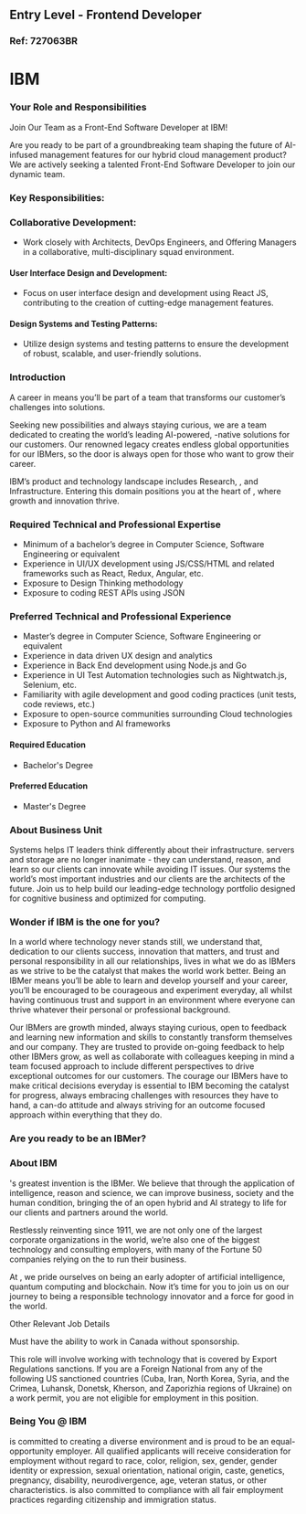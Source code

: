 ## Entry Level - Frontend Developer
### Ref: 727063BR

# IBM

### Your Role and Responsibilities

Join Our Team as a Front-End Software Developer at IBM!

Are you ready to be part of a groundbreaking team shaping the future of AI-infused management features for our hybrid cloud management product? We are actively seeking a talented Front-End Software Developer to join our dynamic team.

### Key Responsibilities:

### Collaborative Development:

- Work closely with Architects, DevOps Engineers, and Offering Managers in a collaborative, multi-disciplinary squad environment.

#### User Interface Design and Development:

- Focus on user interface design and development using React JS, contributing to the creation of cutting-edge management features.

#### Design Systems and Testing Patterns:

- Utilize design systems and testing patterns to ensure the development of robust, scalable, and user-friendly solutions.

### Introduction

A career in means you’ll be part of a team that transforms our customer’s challenges into solutions.

Seeking new possibilities and always staying curious, we are a team dedicated to creating the world’s leading AI-powered, -native solutions for our customers. Our renowned legacy creates endless global opportunities for our IBMers, so the door is always open for those who want to grow their career.

IBM’s product and technology landscape includes Research, , and Infrastructure. Entering this domain positions you at the heart of , where growth and innovation thrive.

### Required Technical and Professional Expertise

- Minimum of a bachelor’s degree in Computer Science, Software Engineering or equivalent
- Experience in UI/UX development using JS/CSS/HTML and related frameworks such as React, Redux, Angular, etc.
- Exposure to Design Thinking methodology
- Exposure to coding REST APIs using JSON

### Preferred Technical and Professional Experience

- Master’s degree in Computer Science, Software Engineering or equivalent
- Experience in data driven UX design and analytics
- Experience in Back End development using Node.js and Go
- Experience in UI Test Automation technologies such as Nightwatch.js, Selenium, etc.
- Familiarity with agile development and good coding practices (unit tests, code reviews, etc.)
- Exposure to open-source communities surrounding Cloud technologies
- Exposure to Python and AI frameworks

#### Required Education
- Bachelor's Degree
#### Preferred Education
- Master's Degree

### About Business Unit

Systems helps IT leaders think differently about their infrastructure. servers and storage are no longer inanimate - they can understand, reason, and learn so our clients can innovate while avoiding IT issues. Our systems the world’s most important industries and our clients are the architects of the future. Join us to help build our leading-edge technology portfolio  designed for cognitive business and optimized for computing.

### Wonder if IBM is the one for you?

In a world where technology never stands still, we understand that, dedication to our clients success, innovation that matters, and trust and personal responsibility in all our relationships, lives in what we do as IBMers as we strive to be the catalyst that makes the world work better.
Being an IBMer means you’ll be able to learn and develop yourself and your career, you’ll be encouraged to be courageous and experiment everyday, all whilst having continuous trust and support in an environment where everyone can thrive whatever their personal or professional background.

Our IBMers are growth minded, always staying curious, open to feedback and learning new information and skills to constantly transform themselves and our company. They are trusted to provide on-going feedback to help other IBMers grow, as well as collaborate with colleagues keeping in mind a team focused approach to include different perspectives to drive exceptional outcomes for our customers. The courage our IBMers have to make critical decisions everyday is essential to IBM becoming the catalyst for progress, always embracing challenges with resources they have to hand, a can-do attitude and always striving for an outcome focused approach within everything that they do.

### Are you ready to be an IBMer?


### About IBM

's greatest invention is the IBMer. We believe that through the application of intelligence, reason and science, we can improve business, society and the human condition, bringing the of an open hybrid and AI strategy to life for our clients and partners around the world.

Restlessly reinventing since 1911, we are not only one of the largest corporate organizations in the world, we’re also one of the biggest technology and consulting employers, with many of the Fortune 50 companies relying on the to run their business.

At , we pride ourselves on being an early adopter of artificial intelligence, quantum computing and blockchain. Now it’s time for you to join us on our journey to being a responsible technology innovator and a force for good in the world.

Other Relevant Job Details

Must have the ability to work in Canada without sponsorship.

This role will involve working with technology that is covered by Export Regulations sanctions. If you are a Foreign National from any of the following US sanctioned countries (Cuba, Iran, North Korea, Syria, and the Crimea, Luhansk, Donetsk, Kherson, and Zaporizhia regions of Ukraine) on a work permit, you are not eligible for employment in this position.

### Being You @ IBM

is committed to creating a diverse environment and is proud to be an equal-opportunity employer. All qualified applicants will receive consideration for employment without regard to race, color, religion, sex, gender, gender identity or expression, sexual orientation, national origin, caste, genetics, pregnancy, disability, neurodivergence, age, veteran status, or other characteristics. is also committed to compliance with all fair employment practices regarding citizenship and immigration status.